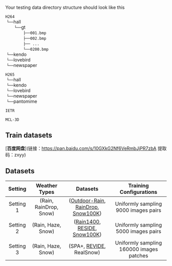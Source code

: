 Your testing data directory structure should look like this 

`H264` <br/>
&nbsp;`└──`hall <br/>
&emsp;&emsp;`└──`gt <br/>
&emsp;&emsp;&emsp;&emsp;`├──001.bmp` <br/>
&emsp;&emsp;&emsp;&emsp;`├──002.bmp` <br/>
&emsp;&emsp;&emsp;&emsp;`├── ...    ` <br/>
&emsp;&emsp;&emsp;&emsp;`└──0200.bmp` <br/>
&nbsp;`└──`kendo <br/>
&nbsp;`└──`lovebird <br/>
&nbsp;`└──`newspaper <br/>

`H265` <br/>
&nbsp;`└──`hall <br/>
&nbsp;`└──`kendo <br/>
&nbsp;`└──`lovebird <br/>
&nbsp;`└──`newspaper <br/>
&nbsp;`└──`pantomime <br/>
  
`IETR` <br/>

`MCL-3D` <br/>

## Train datasets
[**百度网盘**](链接：https://pan.baidu.com/s/10GXkG2Nf6VeRmbJjPR7zbA 
提取码：zxyy)    
  
## Datasets
| Setting   | Weather Types          | Datasets                           | Training Configurations  |
| :---------: | :----------------------: | :----------------------------------: | :---------------------------------------------------: |
| Setting 1 | (Rain, RainDrop, Snow) | ([Outdoor-Rain](https://github.com/liruoteng/HeavyRainRemoval), [RainDrop](https://github.com/rui1996/DeRaindrop), [Snow100K](https://sites.google.com/view/yunfuliu/desnownet)) | Uniformly sampling 9000 images pairs                |
| Setting 2 | (Rain, Haze, Snow)     | ([Rain1400](https://xueyangfu.github.io/projects/cvpr2017.html), [RESIDE](https://sites.google.com/view/reside-dehaze-datasets/reside-v0), [Snow100K](https://sites.google.com/view/yunfuliu/desnownet))       | Uniformly sampling 5000 images pairs                |
| Setting 3 | (Rain, Haze, Snow)     | (SPA+, [REVIDE](https://github.com/BookerDeWitt/REVIDE_Dataset), RealSnow)            | Uniformly sampling 160000 images patches            |
